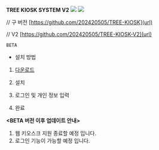 **TREE KIOSK SYSTEM V2**
<img src="https://img.shields.io/badge/html5-E34F26?style=for-the-badge&logo=html5&logoColor=white">
<img src="https://img.shields.io/badge/javascript-E34F26?style=for-the-badge&logo=javascript&logoColor=white">


// 구 버전
[https://github.com/202420505/TREE-KIOSK](url)

// V2
[https://github.com/202420505/TREE-KIOSK-V2](url)

`BETA`
 

- 설치 방법

1. [다운로드](https://github.com/202420505/TREE-KIOSK-V2/releases/latest)

2. 설치

3. 로그인 및 개인 정보 입력

4. 완료



**<BETA 버전 이후 업데이트 안내>**

1. 웹 키오스크 지원 종료할 예정 입니다.
2. 로그인 기능이 가능할 예정 입니다.
